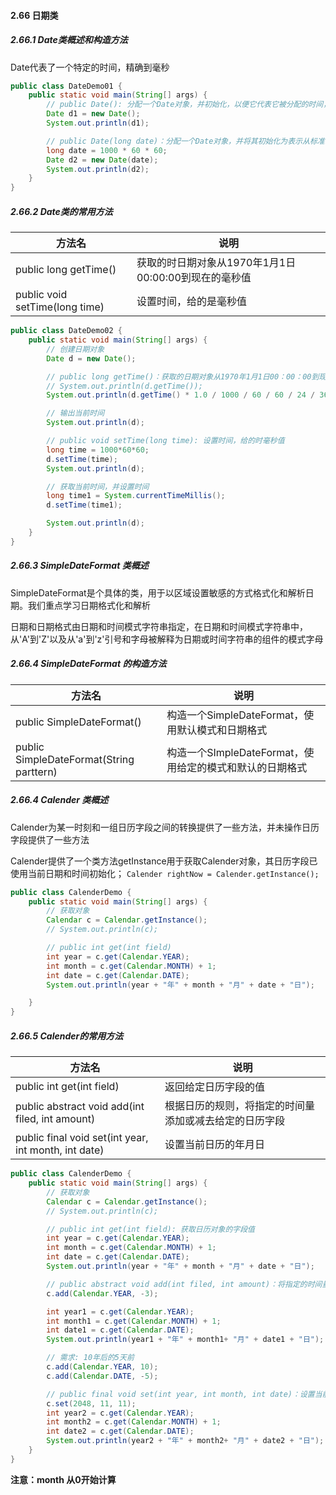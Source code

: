 #### 2.66 日期类

##### 2.66.1 Date类概述和构造方法

Date代表了一个特定的时间，精确到毫秒

```java
public class DateDemo01 {
    public static void main(String[] args) {
        // public Date(): 分配一个Date对象，并初始化，以便它代表它被分配的时间，精确到毫秒
        Date d1 = new Date();
        System.out.println(d1);

        // public Date(long date)：分配一个Date对象，并将其初始化为表示从标准时间其指定的毫秒数
        long date = 1000 * 60 * 60;
        Date d2 = new Date(date);
        System.out.println(d2);
    }
}
```

##### 2.66.2 Date类的常用方法

| 方法名                         | 说明                                                 |
| ------------------------------ | ---------------------------------------------------- |
| public long getTime()          | 获取的时日期对象从1970年1月1日00:00:00到现在的毫秒值 |
| public void setTime(long time) | 设置时间，给的是毫秒值                               |

```java
public class DateDemo02 {
    public static void main(String[] args) {
        // 创建日期对象
        Date d = new Date();

        // public long getTime()：获取的日期对象从1970年1月1日00：00：00到现在的毫秒值
        // System.out.println(d.getTime());
        System.out.println(d.getTime() * 1.0 / 1000 / 60 / 60 / 24 / 365 + "年");

        // 输出当前时间
        System.out.println(d);

        // public void setTime(long time): 设置时间，给的时毫秒值
        long time = 1000*60*60;
        d.setTime(time);
        System.out.println(d);

        // 获取当前时间，并设置时间
        long time1 = System.currentTimeMillis();
        d.setTime(time1);

        System.out.println(d);
    }
}
```

##### 2.66.3 SimpleDateFormat 类概述

SimpleDateFormat是个具体的类，用于以区域设置敏感的方式格式化和解析日期。我们重点学习日期格式化和解析

日期和日期格式由日期和时间模式字符串指定，在日期和时间模式字符串中，从'A'到'Z'以及从'a'到'z'引号和字母被解释为日期或时间字符串的组件的模式字母

##### 2.66.4 SimpleDateFormat 的构造方法

| 方法名                                   | 说明                                                     |
| ---------------------------------------- | -------------------------------------------------------- |
| public SimpleDateFormat()                | 构造一个SimpleDateFormat，使用默认模式和日期格式         |
| public SimpleDateFormat(String parttern) | 构造一个SImpleDateFormat，使用给定的模式和默认的日期格式 |

##### 2.66.4 Calender 类概述

Calender为某一时刻和一组日历字段之间的转换提供了一些方法，并未操作日历字段提供了一些方法

Calender提供了一个类方法getInstance用于获取Calender对象，其日历字段已使用当前日期和时间初始化；
`Calender rightNow = Calender.getInstance();`

```java
public class CalenderDemo {
    public static void main(String[] args) {
        // 获取对象
        Calendar c = Calendar.getInstance();
        // System.out.println(c);

        // public int get(int field)
        int year = c.get(Calendar.YEAR);
        int month = c.get(Calendar.MONTH) + 1;
        int date = c.get(Calendar.DATE);
        System.out.println(year + "年" + month + "月" + date + "日");

    }
}
```

##### 2.66.5 Calender的常用方法

| 方法名                                               | 说明                                                   |
| ---------------------------------------------------- | ------------------------------------------------------ |
| public int get(int field)                            | 返回给定日历字段的值                                   |
| public abstract void add(int filed, int amount)      | 根据日历的规则，将指定的时间量添加或减去给定的日历字段 |
| public final void set(int year, int month, int date) | 设置当前日历的年月日                                   |

```java
public class CalenderDemo {
    public static void main(String[] args) {
        // 获取对象
        Calendar c = Calendar.getInstance();
        // System.out.println(c);

        // public int get(int field): 获取日历对象的字段值
        int year = c.get(Calendar.YEAR);
        int month = c.get(Calendar.MONTH) + 1;
        int date = c.get(Calendar.DATE);
        System.out.println(year + "年" + month + "月" + date + "日");

        // public abstract void add(int filed, int amount)：将指定的时间量添加或减去给定的日历字段
        c.add(Calendar.YEAR, -3);

        int year1 = c.get(Calendar.YEAR);
        int month1 = c.get(Calendar.MONTH) + 1;
        int date1 = c.get(Calendar.DATE);
        System.out.println(year1 + "年" + month1+ "月" + date1 + "日");

        // 需求: 10年后的5天前
        c.add(Calendar.YEAR, 10);
        c.add(Calendar.DATE, -5);

        // public final void set(int year, int month, int date)：设置当前日历的年月日
        c.set(2048, 11, 11);
        int year2 = c.get(Calendar.YEAR);
        int month2 = c.get(Calendar.MONTH) + 1;
        int date2 = c.get(Calendar.DATE);
        System.out.println(year2 + "年" + month2+ "月" + date2 + "日");
    }
}
```

**注意：month 从0开始计算**

